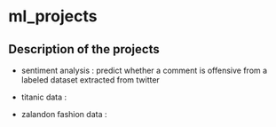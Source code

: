 # ml_projects

## Description of the projects

* sentiment analysis : predict whether a comment is offensive from a labeled dataset extracted from twitter

* titanic data :

* zalandon fashion data :
